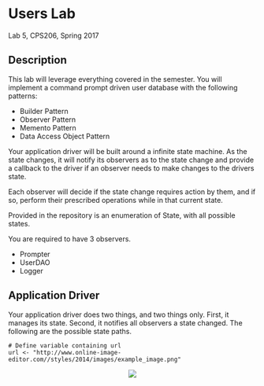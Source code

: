 # Users Lab
Lab 5, CPS206, Spring 2017

## Description
This lab will leverage everything covered in the semester. You will implement a command prompt driven user database with the following patterns:

* Builder Pattern
* Observer Pattern
* Memento Pattern
* Data Access Object Pattern

Your application driver will be built around a infinite state machine. As the state changes, it will notify its observers as to the state change and provide a callback to the driver if an observer needs to make changes to the drivers state. 
 
Each observer will decide if the state change requires action by them, and if so, perform their prescribed operations while in that current state.

Provided in the repository is an enumeration of State, with all possible states.

You are required to have 3 observers. 

* Prompter
* UserDAO
* Logger

## Application Driver
Your application driver does two things, and two things only. First, it manages its state. Second, it notifies all observers a state changed. The following are the possible state paths.



```{r, echo=FALSE}
# Define variable containing url
url <- "http://www.online-image-editor.com//styles/2014/images/example_image.png"
```


<center><img src="`r url`"></center>